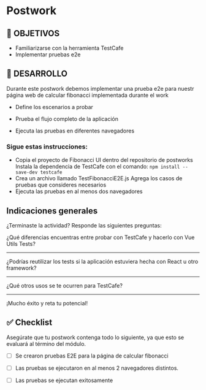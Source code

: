 # Postwork

## 🎯 OBJETIVOS

- Familiarizarse con la herramienta TestCafe
- Implementar pruebas e2e

## 🚀 DESARROLLO

Durante este postwork debemos implementar una prueba e2e para nuestr página web de calcular fibonacci implementada
durante el work

- Define los escenarios a probar

- Prueba el flujo completo de la aplicación

- Ejecuta las pruebas en diferentes navegadores

### Sigue estas instrucciones:

- Copia el proyecto de Fibonacci UI dentro del repositorio de postworks Instala la dependencia de TestCafe con el
  comando:
  `npm install --save-dev testcafe`
- Crea un archivo llamado TestFibonacciE2E.js Agrega los casos de pruebas que consideres necesarios
- Ejecuta las pruebas en al menos dos navegadores

## Indicaciones generales

¿Terminaste la actividad? Responde las siguientes preguntas:

¿Qué diferencias encuentras entre probar con TestCafe y hacerlo con Vue Utils Tests?
_________________________________________________________________________________________________________________________________________________________________________________________________________________________________
¿Podrías reutilizar los tests si la aplicación estuviera hecha con React u otro framework?
_________________________________________________________________________________________________________________________________________________________________________________________________________________________________

¿Qué otros usos se te ocurren para TestCafe?
_________________________________________________________________________________________________________________________________________________________________________________________________________________________________


¡Mucho éxito y reta tu potencial!

## ✅ Checklist

Asegúrate que tu postwork contenga todo lo siguiente, ya que esto se evaluará al término del módulo.

- [ ] Se crearon pruebas E2E para la página de calcular fibonacci

- [ ] Las pruebas se ejecutaron en al menos 2 navegadores distintos.

- [ ] Las pruebas se ejecutan exitosamente








